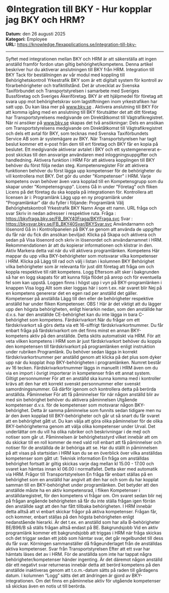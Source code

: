 # ⚙️Integration till BKY - Hur kopplar jag BKY och HRM?

**Datum:** den 26 augusti 2025  
**Kategori:** Employee  
**URL:** https://knowledge.flexapplications.se/integration-till-bky-

---

Syftet med integrationen mellan BKY och HRM är att säkerställa att ingen anställd framför fordon utan giltig behörighet/kompetens.
Denna artikel beskriver hur du aktiverar anslutningen till BKY från HRM.
Integration till BKY
Tack för beställningen av vår modul med koppling till Behörighetskontroll Yrkestrafik BKY som är ett digitalt system för kontroll av förarbehörigheter och trafiktillstånd. Det är utvecklat av Svenska Taxiförbundet och Transportstyrelsen i samarbete med Sveriges Bussföretag och Sveriges Åkeriföretag. BKY är ett hjälpmedel för företag att svara upp mot behörighetskrav som lagstiftningen inom yrkestrafiken har satt upp. Du kan läsa mer på
www.bky.se
.
Aktivera anslutning till BKY
För att komma igång med en anslutning till BKY förutsätter det att ditt företag har Transportstyrelsens medgivande om Direktåtkomst till Vägtrafikregistret. När ni ansöker på
www.bky.se
skapas det två ansökningar:
Dels en ansökan om Transportstyrelsens medgivande om Direktåtkomst till Vägtrafikregistret och dels ett avtal för BKY, som tecknas med Svenska Taxiförbundets Service AB som är systemägare av BKY.
När Transportstyrelsen har tagit beslut kommer ett e-post från dem till ert företag och BKY får en kopia på beslutet. Ett medgivande aktiverar avtalet i BKY och ett systemgenererat e-post skickas till den ansvarige användaren med inloggningsuppgifter och handledning.
Aktivera funktion i HRM
För att aktivera kopplingen till BKY behöver du först följa nedan steg.
Kompetensregister
För att aktivera funktionen behöver du först lägga upp kompetenser för de behörigheter du vill kontrollera mot BKY. Det gör du under "Kompetenser" i HRM.
Varje kompetens ovan behöver även vara kopplad till en Kompetensgrupp som du skapar under "Kompetensgrupp".
Licens
Gå in under "Företag" och fliken Licens på det företag du ska koppla på integrationen för. Kontrollera att licensen är i:
Programlänk
Lägg upp en ny programlänk under "Programlänkar" där du fyller i följande:
Programlänk
Välj
Behörighetskontroll Yrkestrafik BKY
Namn
Ange ett namn.
URL fråga och svar
Skriv in nedan adresser i respektive ruta.
Fråga
: https://bkyfraga.bky.se/FB_BKY40Fraga/BKYFraga.svc
Svar
: https://bkysvar.bky.se/FB_BKY40Svar/BKYSvar.svc
Användarnamn och lösenord
Gå in i Kontrollpanelen på BKY.se genom att använda de uppgifter du får när du fick din ansökan beviljad:
Klicka på
Skapa och aktivera
och sedan på
Visa lösenord
och skriv in lösenordet och användarnamnet i HRM. Rekommendationen är att du kopierar informationen och klistrar in den.
Aktiv
Markera detta val när du vill aktivera programlänken.
Kompetens
Här mappar du upp vilka BKY-behörigheter som motsvarar vilka kompetenser i HRM. Klicka på
Lägg till rad
och välj i listan i kolumnen
BKY Behörighet
vilka behörigheter som är relevanta för just ditt företag att fråga om och koppla respektive till rätt kompetens.
Logg
Eftersom allt sker i bakgrunden så har en logg skapats för att kunna följa flödet på anrop och för eventuella fel som kan uppstå. Loggen finns i högst upp i vyn på BKY-programlänken i knappen Visa logg
Allt som sker loggas här i som t.ex. när svaret blir Nej på en kompetens genererar det en egen rad per anställd det gäller.
Kompetenser på anställda
Lägg till den eller de behörigheter respektive anställd har under fliken Kompetenser.
OBS
! Här är det viktigt att du lägger upp den högsta behörigheten, enligt hierarkin nedan, som den anställde har d.v.s. har den anställde CE-behörighet kan du inte lägga in bara C-behörighet som kompetens.
Färdskrivarkort
När du frågar om ett färdskrivarkort så görs detta via ett 16-siffrigt färdskrivarkortnummer. Du får enbart fråga på färdskrivarkort om det finns minst en annan BKY-kompetens aktiv på den anställde. Detta sköts automatiskt via HRM.
För att veta vilken kompetens i HRM som är just färdskrivarkort behöver du koppla den kompetensen till färdskrivarkort på programlänken enligt instruktion under rubriken Programlänk.
Du behöver sedan lägga in korrekt färdskrivarkortnummer per anställd genom att klicka på det plus som dyker upp när du kopplat ihop BKY-behörigheten i programlänken. Numret består av 16 tecken. Färdskrivarkortnummer läggs in manuellt i HRM även om du via en import i övrigt importerar in kompetenser från ett annat system.
Giltigt personnummer
För att en anställd ska kunna komma med i kontroller krävs att den har ett korrekt svenskt personnummer eller svenskt samordningsnummer. Gå därför igenom och kontrollera detta på berörda anställda.
Påminnelser
För att få påminnelser för när någon anställd blir av med sin behörighet behöver du aktivera påminnelsen Utgående kompetenser d.v.s. för de kompetenser som motsvarar någon BKY-behörighet. Detta är samma påminnelse som funnits sedan tidigare men nu är den även kopplad till BKY-behörigheter och går ut så snart du får svaret att en behörighet gått ut.
Du kan välja att göra olika påminnelser för de olika BKY-behörigheterna genom att välja olika kompetenser under Urval. Det underlättar om du vill ha olika rubriker och beskrivningar i de mejl och notiser som går ut.
Påminnelsen är behörighetsstyrd vilket innebär att om du skickar till en roll kommer de med vald roll enbart att få påminnelser och notiser för de anställda de är behöriga att se.
Har du ställt in påminnelsen på att visas på startsidan i HRM kan du se en överblick över vilka anställdas kompetenser som gått ut:
Teknisk information
En fråga om anställdas behörighet fortsatt är giltig skickas varje dag mellan kl 15.00 - 17.00 och svaret kan hämtas innan kl 06.00 i normalfallet. Detta sker med automatik via HRM.
Frågor till Transportstyrelsen
En fråga får enbart ställas på en behörighet som en anställd har angivit att den har och som du har kopplat samman till en BKY-behörighet under programlänken. Det betyder att den anställde måste ha en aktiv kompetensrad, i fliken Kompetenser i anställdaregistret, för den kompetens vi frågar om.
Om svaret sedan blir nej på frågan angående behörigheten så får du inte ställa frågan igen förrän den anställde sagt att den har fått tillbaka behörigheten. I HRM innebär detta alltså att vi enbart skickar frågor på aktiva kompetenser.
Frågan får, och kommer, enbart ställas på den högsta behörigheten enligt nedanstående hierarki. Är det t.ex. en anställd som har alla B-behörigheter BE/B96/B så ställs frågan alltså endast på BE.
Bakgrundsjobb
Vid en aktiv programlänk kommer ett bakgrundsjobb att triggas i HRM när fråga skickas och det triggar sedan ett jobb som hämtar svar, det går regelbundet till dess du får svar. Körningen sammanställer då frågeunderlaget från de anställdas aktiva kompetenser.
Svar från Transportstyrelsen
Efter att ett svar har hämtats läses det av i HRM. För de anställda som inte har tappat några behörigheter/kompetenser händer ingenting. Är det däremot någon anställd där ett negativt svar returneras innebär detta att berörd kompetens på den anställde inaktiveras genom att t.o.m.-datum sätts på raden till gårdagens datum. I kolumnen “Logg” sätts det att ändringen är gjord av BKY-integrationen. Om det finns en påminnelse aktiv för utgående kompetenser så skickas även en notis ut till berörda.
